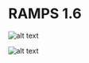 # RAMPS 1.6

![alt text](1_815dc0e6-4e71-4b21-b1f7-62d9356e4c91.png)
      
      
![alt text](2_df7b5ce7-c8a4-45c6-b07f-fe455c6e6a57.jpg)
